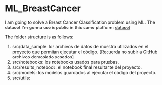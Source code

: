 # ML_BreastCancer

I am going to solve a Breast Cancer Classification problem using ML. The dataset I'm gonna use is public in this same platform: [dataset](https://github.com/selva86/datasets/blob/master/BreastCancer.csv)

The folder structure is as follows:
1. src/data_sample: los archivos de datos de muestra utilizados en el proyecto que permitan ejecutar el código. [Recuerda no subir a GitHub archivos demasiado pesados]
2. src/notebooks: los notebooks usados para pruebas.
3. src/results_notebook: el notebook final resultante del proyecto.
4. src/models: los modelos guardados al ejecutar el código del proyecto.
5. src/utils: 
